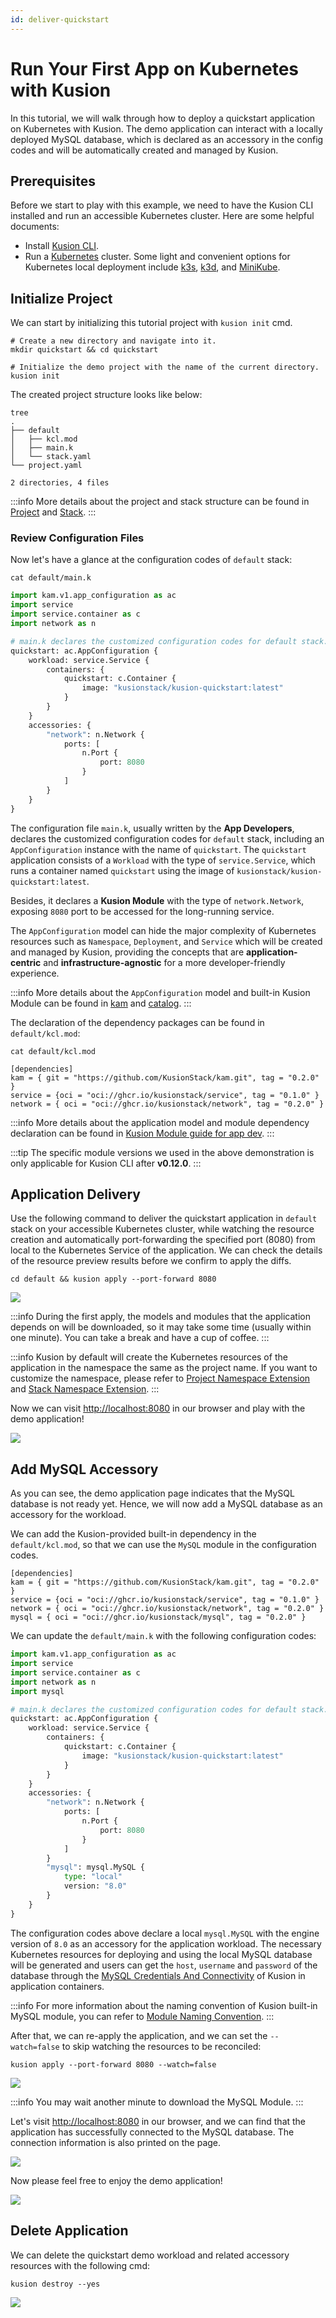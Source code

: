 ```yaml
---
id: deliver-quickstart
---
```


# Run Your First App on Kubernetes with Kusion

In this tutorial, we will walk through how to deploy a quickstart application on Kubernetes with Kusion. The demo application can interact with a locally deployed MySQL database, which is declared as an accessory in the config codes and will be automatically created and managed by Kusion. 

## Prerequisites

Before we start to play with this example, we need to have the Kusion CLI installed and run an accessible Kubernetes cluster. Here are some helpful documents: 

- Install [Kusion CLI](./1-install-kusion.md). 
- Run a [Kubernetes](https://kubernetes.io) cluster. Some light and convenient options for Kubernetes local deployment include [k3s](https://docs.k3s.io/quick-start), [k3d](https://k3d.io/v5.4.4/#installation), and [MiniKube](https://minikube.sigs.k8s.io/docs/tutorials/multi_node). 

## Initialize Project

We can start by initializing this tutorial project with `kusion init` cmd. 

```shell
# Create a new directory and navigate into it. 
mkdir quickstart && cd quickstart

# Initialize the demo project with the name of the current directory. 
kusion init
```

The created project structure looks like below: 

```shell
tree
.
├── default
│   ├── kcl.mod
│   ├── main.k
│   └── stack.yaml
└── project.yaml

2 directories, 4 files
```

:::info
More details about the project and stack structure can be found in [Project](../3-concepts/1-project/1-overview.md) and [Stack](../3-concepts/2-stack/1-overview.md). 
:::

### Review Configuration Files

Now let's have a glance at the configuration codes of `default` stack: 

```shell
cat default/main.k
```

```python
import kam.v1.app_configuration as ac
import service
import service.container as c
import network as n

# main.k declares the customized configuration codes for default stack.
quickstart: ac.AppConfiguration {
    workload: service.Service {
        containers: {
            quickstart: c.Container {
                image: "kusionstack/kusion-quickstart:latest"
            }
        }
    }
    accessories: {
        "network": n.Network {
            ports: [
                n.Port {
                    port: 8080
                }
            ]
        }
    }
}
```

The configuration file `main.k`, usually written by the **App Developers**, declares the customized configuration codes for `default` stack, including an `AppConfiguration` instance with the name of `quickstart`. The `quickstart` application consists of a `Workload` with the type of `service.Service`, which runs a container named `quickstart` using the image of `kusionstack/kusion-quickstart:latest`. 

Besides, it declares a **Kusion Module** with the type of `network.Network`, exposing `8080` port to be accessed for the long-running service. 

The `AppConfiguration` model can hide the major complexity of Kubernetes resources such as `Namespace`, `Deployment`, and `Service` which will be created and managed by Kusion, providing the concepts that are **application-centric** and **infrastructure-agnostic** for a more developer-friendly experience. 

:::info
More details about the `AppConfiguration` model and built-in Kusion Module can be found in [kam](https://github.com/KusionStack/kam) and [catalog](https://github.com/KusionStack/catalog). 
:::

The declaration of the dependency packages can be found in `default/kcl.mod`: 

```shell
cat default/kcl.mod
```

```shell
[dependencies]
kam = { git = "https://github.com/KusionStack/kam.git", tag = "0.2.0" }
service = {oci = "oci://ghcr.io/kusionstack/service", tag = "0.1.0" }
network = { oci = "oci://ghcr.io/kusionstack/network", tag = "0.2.0" }
```

:::info
More details about the application model and module dependency declaration can be found in [Kusion Module guide for app dev](../3-concepts/3-kusion-module/3-app-dev-guide.md). 
:::

:::tip
The specific module versions we used in the above demonstration is only applicable for Kusion CLI after **v0.12.0**. 
:::

## Application Delivery

Use the following command to deliver the quickstart application in `default` stack on your accessible Kubernetes cluster, while watching the resource creation and automatically port-forwarding the specified port (8080) from local to the Kubernetes Service of the application. We can check the details of the resource preview results before we confirm to apply the diffs. 

```shell
cd default && kusion apply --port-forward 8080
```

![](/img/docs/user_docs/getting-started/kusion_apply_quickstart_0.12.gif)

:::info
During the first apply, the models and modules that the application depends on will be downloaded, so it may take some time (usually within one minute). You can take a break and have a cup of coffee. 
:::

:::info
Kusion by default will create the Kubernetes resources of the application in the namespace the same as the project name. If you want to customize the namespace, please refer to [Project Namespace Extension](../3-concepts/1-project/2-configuration.md#kubernetesnamespace) and [Stack Namespace Extension](../3-concepts/2-stack/2-configuration.md#kubernetesnamespace). 
:::

Now we can visit [http://localhost:8080](http://localhost:8080) in our browser and play with the demo application! 

![](/img/docs/user_docs/getting-started/quickstart_page.png)

## Add MySQL Accessory

As you can see, the demo application page indicates that the MySQL database is not ready yet. Hence, we will now add a MySQL database as an accessory for the workload. 

We can add the Kusion-provided built-in dependency in the `default/kcl.mod`, so that we can use the `MySQL` module in the configuration codes. 

```shell
[dependencies]
kam = { git = "https://github.com/KusionStack/kam.git", tag = "0.2.0" }
service = {oci = "oci://ghcr.io/kusionstack/service", tag = "0.1.0" }
network = { oci = "oci://ghcr.io/kusionstack/network", tag = "0.2.0" }
mysql = { oci = "oci://ghcr.io/kusionstack/mysql", tag = "0.2.0" }
```

We can update the `default/main.k` with the following configuration codes: 

```python
import kam.v1.app_configuration as ac
import service
import service.container as c
import network as n
import mysql

# main.k declares the customized configuration codes for default stack. 
quickstart: ac.AppConfiguration {
    workload: service.Service {
        containers: {
            quickstart: c.Container {
                image: "kusionstack/kusion-quickstart:latest"
            }
        }
    }
    accessories: {
        "network": n.Network {
            ports: [
                n.Port {
                    port: 8080
                }
            ]
        }
        "mysql": mysql.MySQL {
            type: "local"
            version: "8.0"
        }
    }
}
```

The configuration codes above declare a local `mysql.MySQL` with the engine version of `8.0` as an accessory for the application workload. The necessary Kubernetes resources for deploying and using the local MySQL database will be generated and users can get the `host`, `username` and `password` of the database through the [MySQL Credentials And Connectivity](../6-reference/2-modules/1-developer-schemas/database/mysql.md#credentials-and-connectivity) of Kusion in application containers. 

:::info
For more information about the naming convention of Kusion built-in MySQL module, you can refer to [Module Naming Convention](../6-reference/2-modules/3-naming-conventions.md). 
:::

After that, we can re-apply the application, and we can set the `--watch=false` to skip watching the resources to be reconciled: 

```shell
kusion apply --port-forward 8080 --watch=false
```

![](/img/docs/user_docs/getting-started/kusion_re_apply_quickstart_0.12.gif)

:::info
You may wait another minute to download the MySQL Module. 
:::

Let's visit [http://localhost:8080](http://localhost:8080) in our browser, and we can find that the application has successfully connected to the MySQL database. The connection information is also printed on the page. 

![](/img/docs/user_docs/getting-started/quickstart_page_with_mysql.png)

Now please feel free to enjoy the demo application!

![](/img/docs/user_docs/getting-started/quickstart_mysql_validation.gif)

## Delete Application

We can delete the quickstart demo workload and related accessory resources with the following cmd: 

```shell
kusion destroy --yes
```

![](/img/docs/user_docs/getting-started/kusion_destroy_quickstart.gif)
